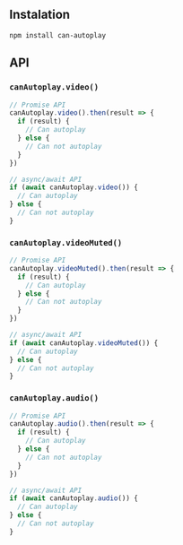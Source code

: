 ## Instalation

```
npm install can-autoplay
```

## API

### `canAutoplay.video()`

```js
// Promise API
canAutoplay.video().then(result => {
  if (result) {
    // Can autoplay
  } else {
    // Can not autoplay
  }
})

// async/await API
if (await canAutoplay.video()) {
  // Can autoplay
} else {
  // Can not autoplay
}
```

### `canAutoplay.videoMuted()`

```js
// Promise API
canAutoplay.videoMuted().then(result => {
  if (result) {
    // Can autoplay
  } else {
    // Can not autoplay
  }
})

// async/await API
if (await canAutoplay.videoMuted()) {
  // Can autoplay
} else {
  // Can not autoplay
}
```

### `canAutoplay.audio()`

```js
// Promise API
canAutoplay.audio().then(result => {
  if (result) {
    // Can autoplay
  } else {
    // Can not autoplay
  }
})

// async/await API
if (await canAutoplay.audio()) {
  // Can autoplay
} else {
  // Can not autoplay
}
```
